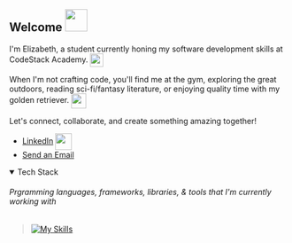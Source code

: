 ## Welcome <img src="https://github.com/et120/et120/assets/148283439/84790f56-e37a-4dde-9f32-52018624e65a" width="40" height="40"/>

I'm Elizabeth, a student currently honing my software development skills at CodeStack Academy. <img align=center src="https://github.com/et120/et120/assets/148283439/20527a1e-ce21-4764-a17a-05dd2650be66" width="24" height="24"/>

When I'm not crafting code, you'll find me at the gym, exploring the great outdoors, reading sci-fi/fantasy literature, or enjoying quality time with my golden retriever. <img align=center src="https://github.com/et120/et120/assets/148283439/6958f36d-5287-4687-bae6-60c5715e3ba1" width="27" height="27"/>

Let's connect, collaborate, and create something amazing together!
- [LinkedIn](https://www.linkedin.com/in/elizabeth-trotter/) <img align=center src="https://github.com/et120/et120/assets/148283439/3ca6c0f8-4141-4988-9ea3-0855fae94ca1" width="30" height="30"/>
- [Send an Email](mailto:github@elizabeth-trotter.com)


<details open>
<summary>Tech Stack</summary>
  
###### Prgramming languages, frameworks, libraries, & tools that I'm currently working with

> [![My Skills](https://skillicons.dev/icons?i=cs,net,js,ts,html,css,react,next,tailwind,bootstrap,figma,azure,postman,git,github)](https://skillicons.dev)

</details>


<!-- 👋
**et120/et120** is a ✨ _special_ ✨ repository because its `README.md` (this file) appears on your GitHub profile.

Here are some ideas to get you started:

- 🔭 I’m currently working on ...
- 🌱 I’m currently learning ...
- 👯 I’m looking to collaborate on ...
- 🤔 I’m looking for help with ...
- 💬 Ask me about ...
- 📫 How to reach me: ...
- 😄 Pronouns: ...
- ⚡ Fun fact: ...
-->
